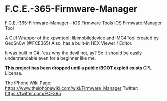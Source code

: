 # F.C.E.-365-Firmware-Manager
F.C.E.-365-Firmware-Manager - iOS Firmware Tools
iOS Firmware Manager Tool

A GUI Wrapper of the xpwntool, libimobiledevice and IMG4Tool created by GeoSn0w (@FCE365)
Also, has a built-in HEX Viewer / Editor.

It was built in C#, 'cuz why the devil not, ay? So it should be easily understandable even for a beginner like me.

<B> This project has been dropped until a public iBOOT exploit exists </B>
GPL License.

The iPhone Wiki Page: https://www.theiphonewiki.com/wiki/Firmware_Manager
Twitter: https://twitter.com/FCE365

